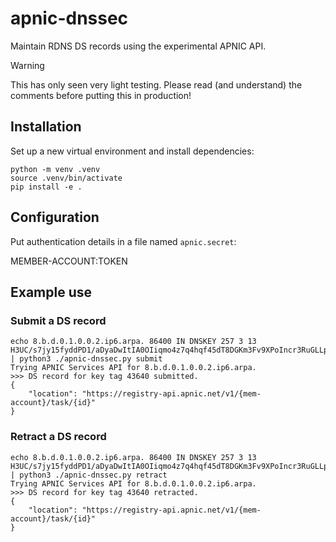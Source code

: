 # apnic-dnssec

Maintain RDNS DS records using the experimental APNIC API.

> [!WARNING]
> This has only seen very light testing.  Please read (and understand) the
> comments before putting this in production!

## Installation

Set up a new virtual environment and install dependencies:

```shell
python -m venv .venv
source .venv/bin/activate
pip install -e .
```

## Configuration

Put authentication details in a file named `apnic.secret`:

MEMBER-ACCOUNT:TOKEN

## Example use

### Submit a DS record

```
echo 8.b.d.0.1.0.0.2.ip6.arpa. 86400 IN DNSKEY 257 3 13 H3UC/s7jy15fyddPD1/aDyaDwItIA0OIiqmo4z7q4hqf45dT8DGKm3Fv9XPoIncr3RuGLLpoNIwFV9xkG1k6dw== | python3 ./apnic-dnssec.py submit
Trying APNIC Services API for 8.b.d.0.1.0.0.2.ip6.arpa.
>>> DS record for key tag 43640 submitted.
{
    "location": "https://registry-api.apnic.net/v1/{mem-account}/task/{id}"
}
```

### Retract a DS record

```
echo 8.b.d.0.1.0.0.2.ip6.arpa. 86400 IN DNSKEY 257 3 13 H3UC/s7jy15fyddPD1/aDyaDwItIA0OIiqmo4z7q4hqf45dT8DGKm3Fv9XPoIncr3RuGLLpoNIwFV9xkG1k6dw== | python3 ./apnic-dnssec.py retract
Trying APNIC Services API for 8.b.d.0.1.0.0.2.ip6.arpa.
>>> DS record for key tag 43640 retracted.
{
    "location": "https://registry-api.apnic.net/v1/{mem-account}/task/{id}"
}
```
